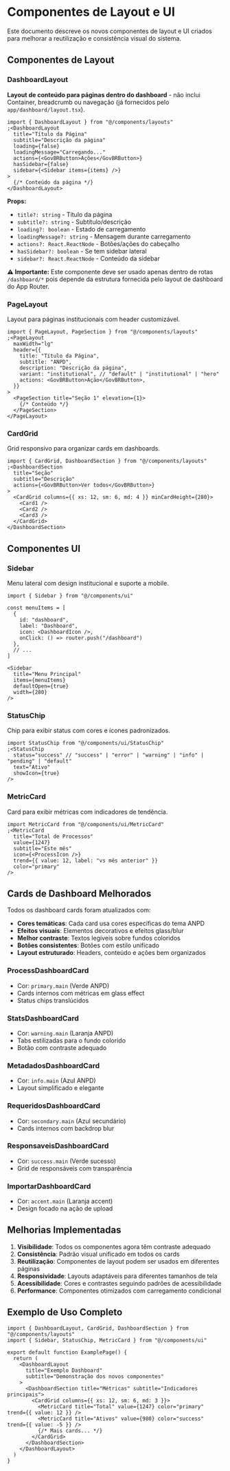 # Componentes de Layout e UI

Este documento descreve os novos componentes de layout e UI criados para melhorar a reutilização e consistência visual do sistema.

## Componentes de Layout

### DashboardLayout

**Layout de conteúdo para páginas dentro do dashboard** - não inclui Container, breadcrumb ou navegação (já fornecidos pelo `app/dashboard/layout.tsx`).

```tsx
import { DashboardLayout } from "@/components/layouts"
;<DashboardLayout
  title="Título da Página"
  subtitle="Descrição da página"
  loading={false}
  loadingMessage="Carregando..."
  actions={<GovBRButton>Ações</GovBRButton>}
  hasSidebar={false}
  sidebar={<Sidebar items={items} />}
>
  {/* Conteúdo da página */}
</DashboardLayout>
```

**Props:**

- `title?: string` - Título da página
- `subtitle?: string` - Subtítulo/descrição
- `loading?: boolean` - Estado de carregamento
- `loadingMessage?: string` - Mensagem durante carregamento
- `actions?: React.ReactNode` - Botões/ações do cabeçalho
- `hasSidebar?: boolean` - Se tem sidebar lateral
- `sidebar?: React.ReactNode` - Conteúdo da sidebar

**⚠️ Importante:** Este componente deve ser usado apenas dentro de rotas `/dashboard/*` pois depende da estrutura fornecida pelo layout de dashboard do App Router.

### PageLayout

Layout para páginas institucionais com header customizável.

```tsx
import { PageLayout, PageSection } from "@/components/layouts"
;<PageLayout
  maxWidth="lg"
  header={{
    title: "Título da Página",
    subtitle: "ANPD",
    description: "Descrição da página",
    variant: "institutional", // "default" | "institutional" | "hero"
    actions: <GovBRButton>Ação</GovBRButton>,
  }}
>
  <PageSection title="Seção 1" elevation={1}>
    {/* Conteúdo */}
  </PageSection>
</PageLayout>
```

### CardGrid

Grid responsivo para organizar cards em dashboards.

```tsx
import { CardGrid, DashboardSection } from "@/components/layouts"
;<DashboardSection
  title="Seção"
  subtitle="Descrição"
  actions={<GovBRButton>Ver todos</GovBRButton>}
>
  <CardGrid columns={{ xs: 12, sm: 6, md: 4 }} minCardHeight={280}>
    <Card1 />
    <Card2 />
    <Card3 />
  </CardGrid>
</DashboardSection>
```

## Componentes UI

### Sidebar

Menu lateral com design institucional e suporte a mobile.

```tsx
import { Sidebar } from "@/components/ui"

const menuItems = [
  {
    id: "dashboard",
    label: "Dashboard",
    icon: <DashboardIcon />,
    onClick: () => router.push("/dashboard")
  },
  // ...
]

<Sidebar
  title="Menu Principal"
  items={menuItems}
  defaultOpen={true}
  width={280}
/>
```

### StatusChip

Chip para exibir status com cores e ícones padronizados.

```tsx
import StatusChip from "@/components/ui/StatusChip"
;<StatusChip
  status="success" // "success" | "error" | "warning" | "info" | "pending" | "default"
  text="Ativo"
  showIcon={true}
/>
```

### MetricCard

Card para exibir métricas com indicadores de tendência.

```tsx
import MetricCard from "@/components/ui/MetricCard"
;<MetricCard
  title="Total de Processos"
  value={1247}
  subtitle="Este mês"
  icon={<ProcessIcon />}
  trend={{ value: 12, label: "vs mês anterior" }}
  color="primary"
/>
```

## Cards de Dashboard Melhorados

Todos os dashboard cards foram atualizados com:

- **Cores temáticas**: Cada card usa cores específicas do tema ANPD
- **Efeitos visuais**: Elementos decorativos e efeitos glass/blur
- **Melhor contraste**: Textos legíveis sobre fundos coloridos
- **Botões consistentes**: Botões com estilo unificado
- **Layout estruturado**: Headers, conteúdo e ações bem organizados

### ProcessDashboardCard

- Cor: `primary.main` (Verde ANPD)
- Cards internos com métricas em glass effect
- Status chips translúcidos

### StatsDashboardCard

- Cor: `warning.main` (Laranja ANPD)
- Tabs estilizadas para o fundo colorido
- Botão com contraste adequado

### MetadadosDashboardCard

- Cor: `info.main` (Azul ANPD)
- Layout simplificado e elegante

### RequeridosDashboardCard

- Cor: `secondary.main` (Azul secundário)
- Cards internos com backdrop blur

### ResponsaveisDashboardCard

- Cor: `success.main` (Verde sucesso)
- Grid de responsáveis com transparência

### ImportarDashboardCard

- Cor: `accent.main` (Laranja accent)
- Design focado na ação de upload

## Melhorias Implementadas

1. **Visibilidade**: Todos os componentes agora têm contraste adequado
2. **Consistência**: Padrão visual unificado em todos os cards
3. **Reutilização**: Componentes de layout podem ser usados em diferentes páginas
4. **Responsividade**: Layouts adaptáveis para diferentes tamanhos de tela
5. **Acessibilidade**: Cores e contrastes seguindo padrões de acessibilidade
6. **Performance**: Componentes otimizados com carregamento condicional

## Exemplo de Uso Completo

```tsx
import { DashboardLayout, CardGrid, DashboardSection } from "@/components/layouts"
import { Sidebar, StatusChip, MetricCard } from "@/components/ui"

export default function ExamplePage() {
  return (
    <DashboardLayout
      title="Exemplo Dashboard"
      subtitle="Demonstração dos novos componentes"
    >
      <DashboardSection title="Métricas" subtitle="Indicadores principais">
        <CardGrid columns={{ xs: 12, sm: 6, md: 3 }}>
          <MetricCard title="Total" value={1247} color="primary" trend={{ value: 12 }} />
          <MetricCard title="Ativos" value={980} color="success" trend={{ value: -5 }} />
          {/* Mais cards... */}
        </CardGrid>
      </DashboardSection>
    </DashboardLayout>
  )
}
```
